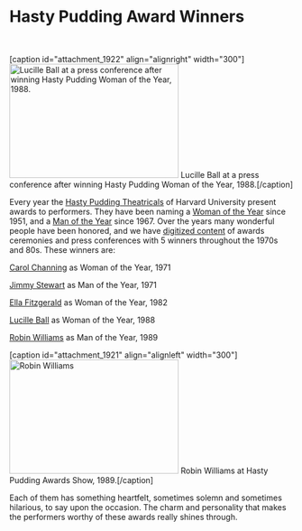 # Hasty Pudding Award Winners

&nbsp;

[caption id="attachment_1922" align="alignright" width="300"]<a
href="http://bostonlocaltv.org/blog/wp-content/uploads/2013/10/barcode339922_thumbnail.jpg"><img
class="size-medium wp-image-1922" alt="Lucille Ball at a press conference
after winning Hasty Pudding Woman of the Year, 1988."
src="http://bostonlocaltv.org/blog/wp-content/uploads/2013/10/barcode339922_thumbnail-300x202.jpg"
width="300" height="202" /></a> Lucille Ball at a press conference after
winning Hasty Pudding Woman of the Year,
1988.[/caption]

Every year the <a
href="http://en.wikipedia.org/wiki/Hasty_Pudding_Theatricals">Hasty Pudding
Theatricals</a> of Harvard University present awards to performers. They have
been naming a <a
href="http://en.wikipedia.org/wiki/Hasty_Pudding_Woman_of_the_Year">Woman of
the Year</a> since 1951, and a <a
href="http://en.wikipedia.org/wiki/Hasty_Pudding_Man_of_the_Year">Man of the
Year</a> since 1967. Over the years many wonderful people have been honored,
and we have <a
href="http://bostonlocaltv.org/catalog?utf8=%E2%9C%93&amp;q=hasty+pudding&amp;search_field=all_fields&amp;x=0&amp;y=0">digitized
content</a> of awards ceremonies and press conferences with 5 winners
throughout the 1970s and 80s. These winners
are:
<p style="text-align: left;"><a
href="http://bostonlocaltv.org/catalog/BPL_06AAC88AKAE7LSZ">Carol Channing</a>
as Woman of the Year,
1971</p>
<p style="text-align: left;"><a
href="http://bostonlocaltv.org/catalog/BPL_6MKRXHBUOAWZGAZ">Jimmy Stewart</a>
as Man of the Year,
1971</p>
<p style="text-align: left;"><a
href="http://bostonlocaltv.org/catalog/V_4LXVTPQCUKLN654">Ella Fitzgerald</a>
as Woman of the Year,
1982</p>
<p style="text-align: left;"><a
href="http://bostonlocaltv.org/catalog/V_Y58RYZJ8ISFLYLS">Lucille Ball</a> as
Woman of the Year,
1988</p>
<p style="text-align: left;"><a
href="http://bostonlocaltv.org/catalog/V_5W7JEA51A7J312X">Robin Williams</a>
as Man of the Year,
1989</p>


[caption id="attachment_1921" align="alignleft" width="300"]<a
href="http://bostonlocaltv.org/blog/wp-content/uploads/2013/10/barcode339923_thumbnail.jpg"><img
class="size-medium wp-image-1921" alt="Robin Williams"
src="http://bostonlocaltv.org/blog/wp-content/uploads/2013/10/barcode339923_thumbnail-300x202.jpg"
width="300" height="202" /></a> Robin Williams at Hasty Pudding Awards Show,
1989.[/caption]

Each of them has something heartfelt, sometimes solemn and sometimes
hilarious, to say upon the occasion. The charm and personality that makes the
performers worthy of these awards really shines
through.

&nbsp;